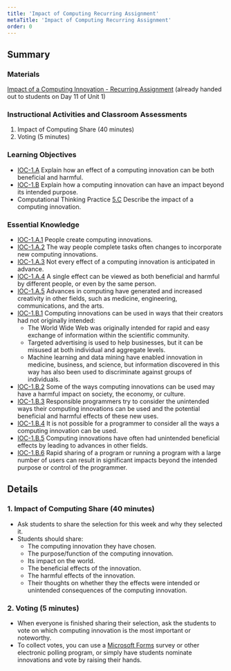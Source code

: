 ```yaml
---
title: 'Impact of Computing Recurring Assignment'
metaTitle: 'Impact of Computing Recurring Assignment'
order: 0
---
```


## Summary

### Materials

<a href="/unit-1/day-11/impact-computing-innovation">Impact of a Computing Innovation - Recurring Assignment</a> (already handed out to students on Day 11 of Unit 1)

### Instructional Activities and Classroom Assessments

1. Impact of Computing Share (40 minutes)
2. Voting (5 minutes)

### Learning Objectives 

* [IOC-1.A](https://apcentral.collegeboard.org/pdf/ap-computer-science-principles-course-and-exam-description.pdf?course=ap-computer-science-principles#page=121) Explain how an effect of a computing innovation can be both beneficial and harmful.
* [IOC-1.B](https://apcentral.collegeboard.org/pdf/ap-computer-science-principles-course-and-exam-description.pdf?course=ap-computer-science-principles#page=122) Explain how a computing innovation can have an impact beyond its intended purpose.
* Computational Thinking Practice [5.C](https://apcentral.collegeboard.org/pdf/ap-computer-science-principles-course-and-exam-description.pdf?course=ap-computer-science-principles#page=23) Describe the impact of a computing innovation.

### Essential Knowledge 

* [IOC-1.A.1](https://apcentral.collegeboard.org/pdf/ap-computer-science-principles-course-and-exam-description.pdf?course=ap-computer-science-principles#page=121) People create computing innovations.
* [IOC-1.A.2](https://apcentral.collegeboard.org/pdf/ap-computer-science-principles-course-and-exam-description.pdf?course=ap-computer-science-principles#page=121) The way people complete tasks often changes to incorporate new computing innovations.
* [IOC-1.A.3](https://apcentral.collegeboard.org/pdf/ap-computer-science-principles-course-and-exam-description.pdf?course=ap-computer-science-principles#page=121) Not every effect of a computing innovation is anticipated in advance.
* [IOC-1.A.4](https://apcentral.collegeboard.org/pdf/ap-computer-science-principles-course-and-exam-description.pdf?course=ap-computer-science-principles#page=121) A single effect can be viewed as both beneficial and harmful by different people, or even by the same person.
* [IOC-1.A.5](https://apcentral.collegeboard.org/pdf/ap-computer-science-principles-course-and-exam-description.pdf?course=ap-computer-science-principles#page=121) Advances in computing have generated and increased creativity in other fields, such as medicine, engineering, communications, and the arts.
* [IOC-1.B.1](https://apcentral.collegeboard.org/pdf/ap-computer-science-principles-course-and-exam-description.pdf?course=ap-computer-science-principles#page=122) Computing innovations can be used in ways that their creators had not originally intended:
    * The World Wide Web was originally intended for rapid and easy exchange of information within the scientific community.
    * Targeted advertising is used to help businesses, but it can be misused at both individual and aggregate levels.
    * Machine learning and data mining have enabled innovation in medicine, business, and science, but information discovered in this way has also been used to discriminate against groups of individuals.
* [IOC-1.B.2](https://apcentral.collegeboard.org/pdf/ap-computer-science-principles-course-and-exam-description.pdf?course=ap-computer-science-principles#page=122) Some of the ways computing innovations can be used may have a harmful impact on society, the economy, or culture.
* [IOC-1.B.3](https://apcentral.collegeboard.org/pdf/ap-computer-science-principles-course-and-exam-description.pdf?course=ap-computer-science-principles#page=122) Responsible programmers try to consider the unintended ways their computing innovations can be used and the potential beneficial and harmful effects of these new uses.
* [IOC-1.B.4](https://apcentral.collegeboard.org/pdf/ap-computer-science-principles-course-and-exam-description.pdf?course=ap-computer-science-principles#page=122) It is not possible for a programmer to consider all the ways a computing innovation can be used.
* [IOC-1.B.5](https://apcentral.collegeboard.org/pdf/ap-computer-science-principles-course-and-exam-description.pdf?course=ap-computer-science-principles#page=122) Computing innovations have often had unintended beneficial effects by leading to advances in other fields.
* [IOC-1.B.6](https://apcentral.collegeboard.org/pdf/ap-computer-science-principles-course-and-exam-description.pdf?course=ap-computer-science-principles#page=122) Rapid sharing of a program or running a program with a large number of users can result in significant impacts beyond the intended purpose or control of the programmer.

## Details

### 1. Impact of Computing Share (40 minutes)

* Ask students to share the selection for this week and why they selected it.
* Students should share:
    * The computing innovation they have chosen.
    * The purpose/function of the computing innovation.
    * Its impact on the world.
    * The beneficial effects of the innovation.
    * The harmful effects of the innovation.
    * Their thoughts on whether they the effects were intended or unintended consequences of the computing innovation.

### 2. Voting (5 minutes)

* When everyone is finished sharing their selection, ask the students to vote on which computing innovation is the most important or noteworthy.
* To collect votes, you can use a [Microsoft Forms](https://forms.office.com/) survey or other electronic polling program, or simply have students nominate innovations and vote by raising their hands.
